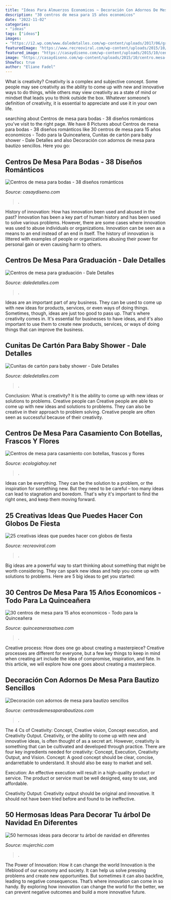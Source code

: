 ```yaml
---
title: "Ideas Para Almuerzos Economicos ~ Decoración Con Adornos De Mesa Para Bautizo Sencillos"
description: "30 centros de mesa para 15 años economicos"
date: "2022-11-02"
categories:
- "ideas"
tags: ["ideas"]
images:
- "https://i2.wp.com/www.daledetalles.com/wp-content/uploads/2017/06/graduacion-centros-de-mesa11.jpg?resize=564,564"
featuredImage: "https://www.recreoviral.com/wp-content/uploads/2015/10/Ideas-para-hacer-con-globos-18.jpg"
featured_image: "https://casaydiseno.com/wp-content/uploads/2015/10/centro.mesa-alto-boda.jpg"
image: "https://casaydiseno.com/wp-content/uploads/2015/10/centro.mesa-alto-boda.jpg"
ShowToc: true
author: "Eliane Fadel"
---
```



What is creativity?
Creativity is a complex and subjective concept. Some people may see creativity as the ability to come up with new and innovative ways to do things, while others may view creativity as a state of mind or mindset that leads you to think outside the box. Whatever someone’s definition of creativity, it is essential to appreciate and use it in your own life.

	

		
searching about Centros de mesa para bodas - 38 diseños románticos you've visit to the right page. We have 8 Pictures about Centros de mesa para bodas - 38 diseños románticos like 30 centros de mesa para 15 años economicos - Todo para la Quinceañera, Cunitas de cartón para baby shower - Dale Detalles and also Decoración con adornos de mesa para bautizo sencillos. Here you go:
		
    
## Centros De Mesa Para Bodas - 38 Diseños Románticos

<img loading=lazy src="https://casaydiseno.com/wp-content/uploads/2015/10/centro.mesa-alto-boda.jpg" onerror="this.onerror=null;this.src='https://tse3.mm.bing.net/th?id=OIP.o6Y6As4HIqVuuzxigv_joAHaLI&amp;pid=15.1';" alt="Centros de mesa para bodas - 38 diseños románticos">

_Source: casaydiseno.com_

>. 

	

History of innovation: How has innovation been used and abused in the past?
Innovation has been a key part of human history and has been used to solve various problems. However, there are some cases where innovation was used to abuse individuals or organizations. Innovation can be seen as a means to an end instead of an end in itself. The history of innovation is littered with examples of people or organizations abusing their power for personal gain or even causing harm to others.

    
## Centros De Mesa Para Graduación - Dale Detalles

<img loading=lazy src="https://i2.wp.com/www.daledetalles.com/wp-content/uploads/2017/06/graduacion-centros-de-mesa11.jpg?resize=564,564" onerror="this.onerror=null;this.src='https://tse3.mm.bing.net/th?id=OIP.6Hgzfw1d5eJgbH5CS-AApgHaHa&amp;pid=15.1';" alt="Centros de mesa para graduación - Dale Detalles">

_Source: daledetalles.com_

>. 

	

Ideas are an important part of any business. They can be used to come up with new ideas for products, services, or even ways of doing things. Sometimes, though, ideas are just too good to pass up. That's where creativity comes in. It's essential for businesses to have ideas, and it's also important to use them to create new products, services, or ways of doing things that can improve the business.

    
## Cunitas De Cartón Para Baby Shower - Dale Detalles

<img loading=lazy src="https://i1.wp.com/www.daledetalles.com/wp-content/uploads/2017/03/cunitas-de-carton-para-baby-shower3.jpg?resize=564%2C752" onerror="this.onerror=null;this.src='https://tse4.mm.bing.net/th?id=OIP.EcA4sjjGrZNaYdl6t8tUnwHaJ4&amp;pid=15.1';" alt="Cunitas de cartón para baby shower - Dale Detalles">

_Source: daledetalles.com_

>. 

	

Conclusion: What is creativity? It is the ability to come up with new ideas or solutions to problems. Creative people can
Creative people are able to come up with new ideas and solutions to problems. They can also be creative in their approach to problem solving. Creative people are often seen as successful because of their creativity.

    
## Centros De Mesa Para Casamiento Con Botellas, Frascos Y Flores

<img loading=lazy src="https://ecologiahoy.net/wp-content/uploads/2016/11/ideas-centros-mesa-sencillos-baratos-flores-naturales.jpg" onerror="this.onerror=null;this.src='https://tse3.mm.bing.net/th?id=OIP.iFe1vxTfB-8gpr09-z6CCAHaLe&amp;pid=15.1';" alt="Centros de mesa para casamiento con botellas, frascos y flores">

_Source: ecologiahoy.net_

>. 

	

Ideas can be everything. They can be the solution to a problem, or the inspiration for something new. But they need to be careful – too many ideas can lead to stagnation and boredom. That's why it's important to find the right ones, and keep them moving forward.

    
## 25 Creativas Ideas Que Puedes Hacer Con Globos De Fiesta

<img loading=lazy src="https://www.recreoviral.com/wp-content/uploads/2015/10/Ideas-para-hacer-con-globos-18.jpg" onerror="this.onerror=null;this.src='https://tse2.mm.bing.net/th?id=OIP.X_RMj07_EGlVu4cQfAB7ywHaLE&amp;pid=15.1';" alt="25 creativas ideas que puedes hacer con globos de fiesta">

_Source: recreoviral.com_

>. 

	

Big ideas are a powerful way to start thinking about something that might be worth considering. They can spark new ideas and help you come up with solutions to problems. Here are 5 big ideas to get you started: 

    
## 30 Centros De Mesa Para 15 Años Economicos - Todo Para La Quinceañera

<img loading=lazy src="http://quinceanerasatsea.com/wp-content/uploads/2016/11/centros-de-mesa-para-15-años-economicos-14-334x500.jpg" onerror="this.onerror=null;this.src='https://tse2.mm.bing.net/th?id=OIP.Or_W3zxyaa1GxnXPxzQyIQAAAA&amp;pid=15.1';" alt="30 centros de mesa para 15 años economicos - Todo para la Quinceañera">

_Source: quinceanerasatsea.com_

>. 

	

Creative process: How does one go about creating a masterpiece?
Creative processes are different for everyone, but a few key things to keep in mind when creating art include the idea of compromise, inspiration, and fate. In this article, we will explore how one goes about creating a masterpiece.

    
## Decoración Con Adornos De Mesa Para Bautizo Sencillos

<img loading=lazy src="https://centrosdemesaparabautizos.com/wp-content/uploads/2016/08/adornos-de-mesa-para-bautizo-faciles-grande.jpg" onerror="this.onerror=null;this.src='https://tse3.mm.bing.net/th?id=OIP.J_DtrFQthb4ee3VXN2A7mQHaLH&amp;pid=15.1';" alt="Decoración con adornos de mesa para bautizo sencillos">

_Source: centrosdemesaparabautizos.com_

>. 

	

The 4 Cs of Creativity: Concept, Creative vision, Concept execution, and Creativity Output.
Creativity, or the ability to come up with new and innovative ideas, is often thought of as a secret art. However, creativity is something that can be cultivated and developed through practice. There are four key ingredients needed for creativity: Concept, Execution, Creativity Output, and Vision.
Concept: A good concept should be clear, concise, andarrettable to understand. It should also be easy to market and sell.

Execution: An effective execution will result in a high-quality product or service. The product or service must be well designed, easy to use, and affordable.

Creativity Output: Creativity output should be original and innovative. It should not have been tried before and found to be ineffective.

    
## 50 Hermosas Ideas Para Decorar Tu árbol De Navidad En Diferentes

<img loading=lazy src="https://mujerchic.com/wp-content/uploads/2018/10/2fafa7089bc09ee27514156ee5d1628e.jpg" onerror="this.onerror=null;this.src='https://tse3.mm.bing.net/th?id=OIP.iYHxSHC5c8FiDseKFluSBQHaOi&amp;pid=15.1';" alt="50 hermosas ideas para decorar tu árbol de navidad en diferentes">

_Source: mujerchic.com_

>. 

	

The Power of Innovation: How it can change the world
Innovation is the lifeblood of our economy and society. It can help us solve pressing problems and create new opportunities. But sometimes it can also backfire, leading to negative consequences. That’s where innovation can come in so handy. By exploring how innovation can change the world for the better, we can prevent negative outcomes and build a more innovative future.

